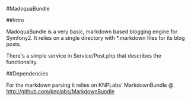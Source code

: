#MadoquaBundle

##Intro

MadoquaBundle is a very basic, markdown based blogging engine for Symfony2. It relies on a single directory with *.markdown files for its blog posts.

There's a simple service in Service/Post.php that describes the functionality.

##Dependencies

For the markdown parsing it relies on KNPLabs' MarkdownBundle @ http://github.com/knplabs/MarkdownBundle